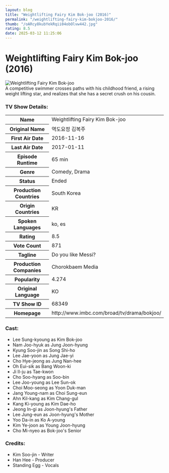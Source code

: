 ```yaml
---
layout: blog
title: "Weightlifting Fairy Kim Bok-joo (2016)"
permalink: "/weightlifting-fairy-kim-bokjoo-2016/"
thumb: "/oARcy8kubYekRqii04obOlvw442.jpg"
rating: 8.5
date: 2025-03-12 11:25:06
---
```

<h1 class="title">Weightlifting Fairy Kim Bok-joo (2016)</h1><div class="poster"><img src="{{ site.imglink }}/oARcy8kubYekRqii04obOlvw442.jpg" class="img-fluid my-3" alt="Weightlifting Fairy Kim Bok-joo"/></div><div class="plot">A competitive swimmer crosses paths with his childhood friend, a rising weight lifting star, and realizes that she has a secret crush on his cousin.</div><h3>TV Show Details:</h3><table class="table table-bordered details"><tr><th>Name</th><td>Weightlifting Fairy Kim Bok-joo</td></tr><tr><th>Original Name</th><td>역도요정 김복주</td></tr><tr><th>First Air Date</th><td>2016-11-16</td></tr><tr><th>Last Air Date</th><td>2017-01-11</td></tr><tr><th>Episode Runtime</th><td>65 min</td></tr><tr><th>Genre</th><td>Comedy, Drama</td></tr><tr><th>Status</th><td>Ended</td></tr><tr><th>Production Countries</th><td>South Korea</td></tr><tr><th>Origin Countries</th><td>KR</td></tr><tr><th>Spoken Languages</th><td>ko, es</td></tr><tr><th>Rating</th><td>8.5</td></tr><tr><th>Vote Count</th><td>871</td></tr><tr><th>Tagline</th><td>Do you like Messi?</td></tr><tr><th>Production Companies</th><td>Chorokbaem Media</td></tr><tr><th>Popularity</th><td>4.274</td></tr><tr><th>Original Language</th><td>KO</td></tr><tr><th>TV Show ID</th><td>68349</td></tr><tr><th>Homepage</th><td>http://www.imbc.com/broad/tv/drama/bokjoo/</td></tr></table><h3>Cast:</h3><ul class="list-group cast"><li>Lee Sung-kyoung as Kim Bok-joo</li><li>Nam Joo-hyuk as Jung Joon-hyung</li><li>Kyung Soo-jin as Song Shi-ho</li><li>Lee Jae-yoon as Jung Jae-yi</li><li>Cho Hye-jeong as Jung Nan-hee</li><li>Oh Eui-sik as Bang Woon-ki</li><li>Ji Il-ju as Tae-kwon</li><li>Cho Soo-hyang as Soo-bin</li><li>Lee Joo-young as Lee Sun-ok</li><li>Choi Moo-seong as Yoon Duk-man</li><li>Jang Young-nam as Choi Sung-eun</li><li>Ahn Kil-kang as Kim Chang-gul</li><li>Kang Ki-young as Kim Dae-ho</li><li>Jeong In-gi as Joon-hyung's Father</li><li>Lee Jung-eun as Joon-hyung's Mother</li><li>Yoo Da-in as Ko A-young</li><li>Kim Ye-joon as Young Joon-hyung</li><li>Cho Mi-nyeo as Bok-joo's Senior</li></ul><h3>Credits:</h3><ul class="list-group crew"><li>Kim Soo-jin - Writer</li><li>Han Hee - Producer</li><li>Standing Egg - Vocals</li></ul>
